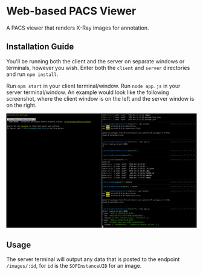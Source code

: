 # Web-based PACS Viewer

A PACS viewer that renders X-Ray images for annotation.

## Installation Guide

You'll be running both the client and the server on separate windows or terminals, however you wish. Enter both the `client` and `server` directories and run `npm install`.

Run `npm start` in your client terminal/window. Run `node app.js` in your server terminal/window. An example would look like the following screenshot, where the client window is on the left and the server window is on the right.

![screen](terminal.png)

## Usage

The server terminal will output any data that is posted to the endpoint `/images/:id`, for `id` is the `SOPInstanceUID` for an image.